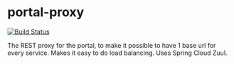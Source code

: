 # portal-proxy
[![Build Status](http://portal-ci.westeurope.cloudapp.azure.com/buildStatus/icon?job=portal-proxy/master)](http://portal-ci.westeurope.cloudapp.azure.com/job/portal-proxy/job/master/)

The REST proxy for the portal, to make it possible to have 1 base url for every service. Makes it easy to do load balancing.
Uses Spring Cloud Zuul.
